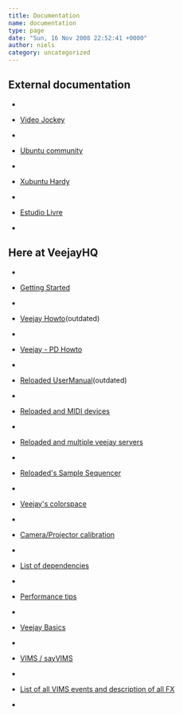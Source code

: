 ```yaml
---
title: Documentation
name: documentation
type: page
date: "Sun, 16 Nov 2008 22:52:41 +0000"
author: niels
category: uncategorized
---
```

## External documentation  


*     

*   [Video Jockey](http://www.linux-magazine.com/w3/issue/82/Video_Jockey.pdf)
*     

*   [Ubuntu community](https://help.ubuntu.com/community/Veejay)
*     

*   [Xubuntu Hardy](http://divilinux.netsons.org/index.php/archives/807)
*     

*   [Estudio Livre](http://www.estudiolivre.org/tiki-index.php?page=VeeJay&bl)
*     


## Here at VeejayHQ  


*     

*   [Getting Started](http://www.veejayhq.net/docs/getting-started/)
*     

*   [Veejay Howto](http://veejay.sourceforge.net/veejay-HOWTO.html)(outdated)
*     

*   [Veejay - PD Howto](http://cola.looze.net/vimspd/sendvims-howto.html)
*     

*   [Reloaded UserManual](http://veejay.sourceforge.net/gveejayreloaded.pdf)(outdated)
*     

*   [Reloaded and MIDI devices](http://www.veejayhq.net/docs/midi/)
*     

*   [Reloaded and multiple veejay servers](http://www.veejayhq.net/docs/multitracker/)
*     

*   [Reloaded's Sample Sequencer](http://www.veejayhq.net/docs/sample-sequencer/)
*     

*   [Veejay's colorspace](http://www.veejayhq.net/docs/colorspaces/)
*     

*   [Camera/Projector calibration](http://www.veejayhq.net/2008/11/projectorcamera-calibration-augmented-reality/)
*     

*   [List of dependencies](http://www.veejayhq.net/docs/dependencies/)
*     

*   [Performance tips](http://www.veejayhq.net/docs/performance-tips/)
*     

*   [Veejay Basics](http://www.veejayhq.net/docs/veejay-basics/)
*     

*   [VIMS / sayVIMS](http://www.veejayhq.net/docs/veejay-advanced/)
*     

*   [List of all VIMS events and description of all FX](http://www.veejayhq.net/docs/vims-list/)
*